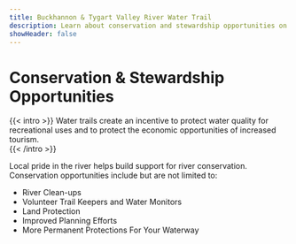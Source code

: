 ```yaml
---
title: Buckhannon & Tygart Valley River Water Trail
description: Learn about conservation and stewardship opportunities on the Buckhannon & Tygart Valley River Water Trail.
showHeader: false
---
```


# Conservation & Stewardship Opportunities 

{{< intro >}}
Water trails create an incentive to protect water quality for recreational uses and to protect the economic opportunities of increased tourism.   
{{< /intro >}}

Local pride in the river helps build support for river conservation. Conservation opportunities include but are not limited to:
- River Clean-ups
- Volunteer Trail Keepers and Water Monitors
- Land Protection
- Improved Planning Efforts
- More Permanent Protections For Your Waterway

